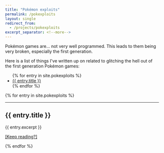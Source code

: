 ```yaml
---
title: "Pokémon exploits"
permalink: /pokexploits
layout: single
redirect_from:
  - /projects/pokexploits
excerpt_separator: <!--more-->
---
```


Pokémon games are... not very well programmed. This leads to them being very broken, especially the first generation.

Here is a list of things I've written up on related to glitching the hell out of the first generation Pokémon games:
<!--more-->

<ul>
	{% for entry in site.pokexploits %}
	<li><a href="#{{ entry.title | slugify }}">{{ entry.title }}</a></li>
	{% endfor %}
</ul>

{% for entry in site.pokexploits %}
<hr>
<article>
	<h2 id="{{ entry.title | slugify }}">{{ entry.title }}</h2>
	{{ entry.excerpt }}
	<p><a href="{{ entry.url }}">[Keep reading?]</a></p>
</article>
{% endfor %}
